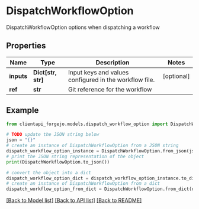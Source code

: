 # DispatchWorkflowOption

DispatchWorkflowOption options when dispatching a workflow

## Properties

Name | Type | Description | Notes
------------ | ------------- | ------------- | -------------
**inputs** | **Dict[str, str]** | Input keys and values configured in the workflow file. | [optional] 
**ref** | **str** | Git reference for the workflow | 

## Example

```python
from clientapi_forgejo.models.dispatch_workflow_option import DispatchWorkflowOption

# TODO update the JSON string below
json = "{}"
# create an instance of DispatchWorkflowOption from a JSON string
dispatch_workflow_option_instance = DispatchWorkflowOption.from_json(json)
# print the JSON string representation of the object
print(DispatchWorkflowOption.to_json())

# convert the object into a dict
dispatch_workflow_option_dict = dispatch_workflow_option_instance.to_dict()
# create an instance of DispatchWorkflowOption from a dict
dispatch_workflow_option_from_dict = DispatchWorkflowOption.from_dict(dispatch_workflow_option_dict)
```
[[Back to Model list]](../README.md#documentation-for-models) [[Back to API list]](../README.md#documentation-for-api-endpoints) [[Back to README]](../README.md)


